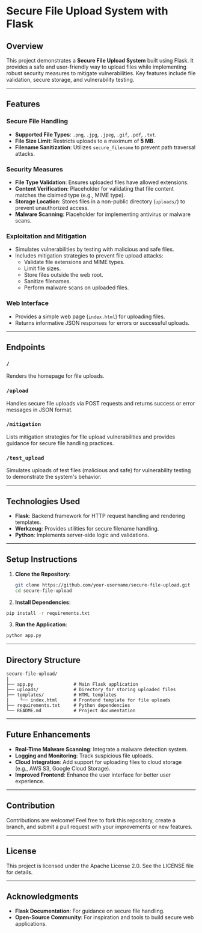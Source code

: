 # Secure File Upload System with Flask

## Overview
This project demonstrates a **Secure File Upload System** built using Flask. It provides a safe and user-friendly way to upload files while implementing robust security measures to mitigate vulnerabilities. Key features include file validation, secure storage, and vulnerability testing.

---

## Features

### Secure File Handling
- **Supported File Types**: `.png`, `.jpg`, `.jpeg`, `.gif`, `.pdf`, `.txt`.
- **File Size Limit**: Restricts uploads to a maximum of **5 MB**.
- **Filename Sanitization**: Utilizes `secure_filename` to prevent path traversal attacks.

### Security Measures
- **File Type Validation**: Ensures uploaded files have allowed extensions.
- **Content Verification**: Placeholder for validating that file content matches the claimed type (e.g., MIME type).
- **Storage Location**: Stores files in a non-public directory (`uploads/`) to prevent unauthorized access.
- **Malware Scanning**: Placeholder for implementing antivirus or malware scans.

### Exploitation and Mitigation
- Simulates vulnerabilities by testing with malicious and safe files.
- Includes mitigation strategies to prevent file upload attacks:
  - Validate file extensions and MIME types.
  - Limit file sizes.
  - Store files outside the web root.
  - Sanitize filenames.
  - Perform malware scans on uploaded files.

### Web Interface
- Provides a simple web page (`index.html`) for uploading files.
- Returns informative JSON responses for errors or successful uploads.

---

## Endpoints

### `/`
Renders the homepage for file uploads.

### `/upload`
Handles secure file uploads via POST requests and returns success or error messages in JSON format.

### `/mitigation`
Lists mitigation strategies for file upload vulnerabilities and provides guidance for secure file handling practices.

### `/test_upload`
Simulates uploads of test files (malicious and safe) for vulnerability testing to demonstrate the system's behavior.

---

## Technologies Used
- **Flask**: Backend framework for HTTP request handling and rendering templates.
- **Werkzeug**: Provides utilities for secure filename handling.
- **Python**: Implements server-side logic and validations.

---

## Setup Instructions

1. **Clone the Repository**:
   ```bash
   git clone https://github.com/your-username/secure-file-upload.git
   cd secure-file-upload
   ```
2. **Install Dependencies**:
```bash
pip install -r requirements.txt
```
3. **Run the Application**:
```bash
python app.py
```

---

## Directory Structure
```
secure-file-upload/
|
├── app.py               # Main Flask application
├── uploads/             # Directory for storing uploaded files
├── templates/           # HTML templates
|    └── index.html      # Frontend template for file uploads
├── requirements.txt     # Python dependencies
└── README.md            # Project documentation
```
---

## Future Enhancements
- **Real-Time Malware Scanning**: Integrate a malware detection system.
- **Logging and Monitoring**: Track suspicious file uploads.
- **Cloud Integration**: Add support for uploading files to cloud storage (e.g., AWS S3, Google Cloud Storage).
- **Improved Frontend**: Enhance the user interface for better user experience.
---

## Contribution
Contributions are welcome! Feel free to fork this repository, create a branch, and submit a pull request with your improvements or new features.

---

## License
This project is licensed under the Apache License 2.0. See the LICENSE file for details.

---

## Acknowledgments
- **Flask Documentation**: For guidance on secure file handling.
- **Open-Source Community**: For inspiration and tools to build secure web applications.
